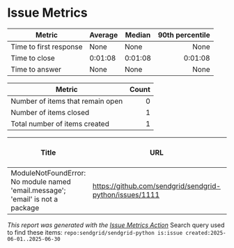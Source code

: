 # Issue Metrics

| Metric | Average | Median | 90th percentile |
| --- | --- | --- | ---: |
| Time to first response | None | None | None |
| Time to close | 0:01:08 | 0:01:08 | 0:01:08 |
| Time to answer | None | None | None |

| Metric | Count |
| --- | ---: |
| Number of items that remain open | 0 |
| Number of items closed | 1 |
| Total number of items created | 1 |

| Title | URL | Author | Time to first response | Time to close | Time to answer |
| --- | --- | --- | --- | --- | --- |
| ModuleNotFoundError: No module named 'email.message'; 'email' is not a package | https://github.com/sendgrid/sendgrid-python/issues/1111 | [IIe4enka](https://github.com/IIe4enka) | None | 0:01:08 | None |

_This report was generated with the [Issue Metrics Action](https://github.com/github/issue-metrics)_
Search query used to find these items: `repo:sendgrid/sendgrid-python is:issue created:2025-06-01..2025-06-30`
